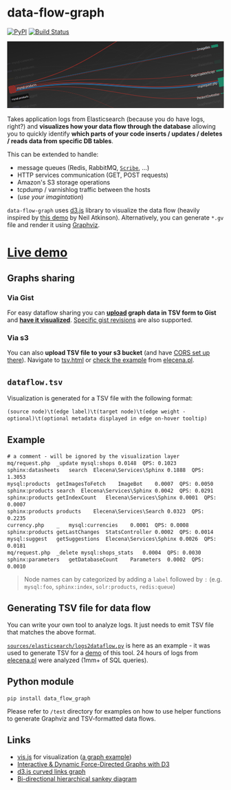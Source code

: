 # data-flow-graph

[![PyPI](https://img.shields.io/pypi/v/data_flow_graph.svg)](https://pypi.python.org/pypi/data_flow_graph)
[![Build Status](https://travis-ci.org/macbre/data-flow-graph.svg?branch=master)](https://travis-ci.org/macbre/data-flow-graph)

![Graphviz example](https://raw.githubusercontent.com/macbre/data-flow-graph/master/docs/data-flow-example.png)

Takes application logs from Elasticsearch (because you do have logs, right?) and **visualizes how your data flow through the database** allowing you to quickly identify **which parts of your code inserts / updates / deletes / reads data from specific DB tables**.

This can be extended to handle:

* message queues (Redis, RabbitMQ, [`Scribe`](https://github.com/facebookarchive/scribe), ...)
* HTTP services communication (GET, POST requests)
* Amazon's S3 storage operations
* tcpdump / varnishlog traffic between the hosts
* (*use your imagintation*)

`data-flow-graph` uses [d3.js](https://d3js.org/) library to visualize the data flow (heavily inspired by [this demo](http://bl.ocks.org/Neilos/584b9a5d44d5fe00f779) by Neil Atkinson).
Alternatively, you can generate `*.gv` file and render it using [Graphviz](https://www.graphviz.org/).

# [Live demo](https://macbre.github.io/data-flow-graph/)

## Graphs sharing

### Via Gist

For easy dataflow sharing you can **[upload](https://gist.github.com/macbre/ddf5742b8293062cc78b767fccb5197b) graph data in TSV form to Gist** and [**have it visualized**](https://macbre.github.io/data-flow-graph/gist.html#ddf5742b8293062cc78b767fccb5197b). [Specific gist revisions](https://macbre.github.io/data-flow-graph/gist.html#ef35fb2e6ea7cc617d59090ab1e89618@e3cadc15b51967093a5eae1dff8229cffb0df120) are also supported.

### Via s3

You can also **upload TSV file to your s3 bucket** (and have [CORS set up there](https://github.com/macbre/data-flow-graph/issues/20)). Navigate to [tsv.html](https://macbre.github.io/data-flow-graph/tsv.html) or [check the example](https://macbre.github.io/data-flow-graph/tsv.html#https://s3.amazonaws.com/s3.macbre.net/data_flow/database.tsv) from [elecena.pl](https://github.com/elecena/data-flow/tree/master/output).

## `dataflow.tsv`

Visualization is generated for a TSV file with the following format:

```
(source node)\t(edge label)\t(target node)\t(edge weight - optional)\t(optional metadata displayed in edge on-hover tooltip)
```

## Example

```tsv
# a comment - will be ignored by the visualization layer
mq/request.php	_update	mysql:shops	0.0148	QPS: 0.1023
sphinx:datasheets	search	Elecena\Services\Sphinx	0.1888	QPS: 1.3053
mysql:products	getImagesToFetch	ImageBot	0.0007	QPS: 0.0050
sphinx:products	search	Elecena\Services\Sphinx	0.0042	QPS: 0.0291
sphinx:products	getIndexCount	Elecena\Services\Sphinx	0.0001	QPS: 0.0007
sphinx:products	products	Elecena\Services\Search	0.0323	QPS: 0.2235
currency.php	_	mysql:currencies	0.0001	QPS: 0.0008
sphinx:products	getLastChanges	StatsController	0.0002	QPS: 0.0014
mysql:suggest	getSuggestions	Elecena\Services\Sphinx	0.0026	QPS: 0.0181
mq/request.php	_delete	mysql:shops_stats	0.0004	QPS: 0.0030
sphinx:parameters	getDatabaseCount	Parameters	0.0002	QPS: 0.0010
```

> Node names can by categorized by adding a `label` followed by `:` (e.g. `mysql:foo`, `sphinx:index`, `solr:products`, `redis:queue`)

## Generating TSV file for data flow

You can write your own tool to analyze logs. It just needs to emit TSV file that matches the above format. 

[`sources/elasticsearch/logs2dataflow.py`](https://github.com/macbre/data-flow-graph/blob/master/sources/elasticsearch/logs2dataflow.py) is here as an example - it was used to generate TSV for a [demo](https://macbre.github.io/data-flow-graph/) of this tool. 24 hours of logs from [elecena.pl](https://elecena.pl/ ) were analyzed (1mm+ of SQL queries).

## Python module

```
pip install data_flow_graph
```

Please refer to `/test` directory for examples on how to use helper functions to generate Graphviz and TSV-formatted data flows.

## Links

* [vis.js](https://github.com/almende/vis) for visualization ([a graph example](http://etn.io/))
* [Interactive & Dynamic Force-Directed Graphs with D3](https://medium.com/ninjaconcept/interactive-dynamic-force-directed-graphs-with-d3-da720c6d7811)
* [d3.js curved links graph](https://bl.ocks.org/mbostock/4600693)
* [Bi-directional hierarchical sankey diagram](http://bl.ocks.org/Neilos/584b9a5d44d5fe00f779)
